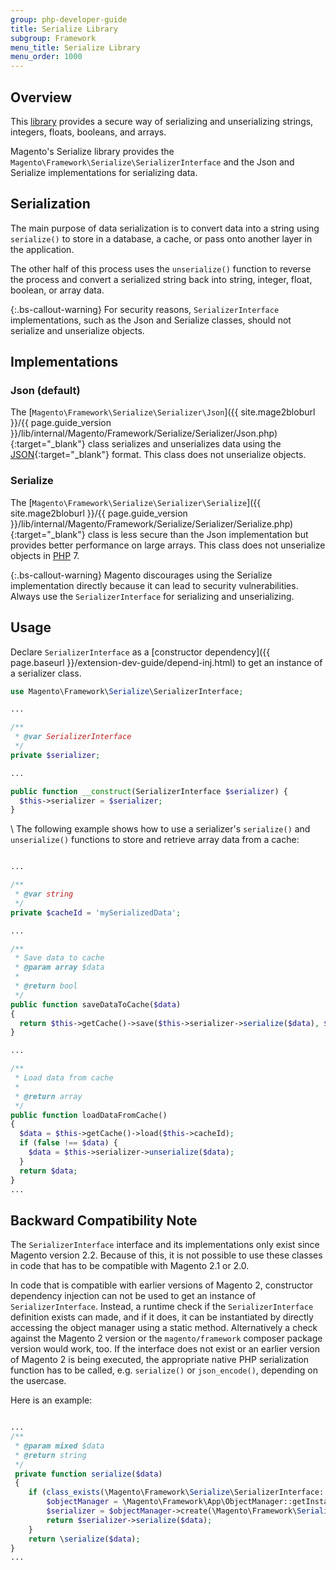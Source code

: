 ```yaml
---
group: php-developer-guide
title: Serialize Library
subgroup: Framework
menu_title: Serialize Library
menu_order: 1000
---
```


## Overview

This [library](https://glossary.magento.com/library) provides a secure way of serializing and unserializing strings, integers, floats, booleans, and arrays.

Magento's Serialize library provides the `Magento\Framework\Serialize\SerializerInterface` and the Json and Serialize implementations for serializing data.

## Serialization

The main purpose of data serialization is to convert data into a string using `serialize()` to store in a database, a cache, or pass onto another layer in the application.

The other half of this process uses the `unserialize()` function to reverse the process and convert a serialized string back into string, integer, float, boolean, or array data.

{:.bs-callout-warning}
For security reasons, `SerializerInterface` implementations, such as the Json and Serialize classes, should not serialize and unserialize objects.

## Implementations

### Json (default)

The [`Magento\Framework\Serialize\Serializer\Json`]({{ site.mage2bloburl }}/{{ page.guide_version }}/lib/internal/Magento/Framework/Serialize/Serializer/Json.php){:target="_blank"} class serializes and unserializes data using the [JSON](http://www.json.org/){:target="_blank"} format.
This class does not unserialize objects.

### Serialize

The [`Magento\Framework\Serialize\Serializer\Serialize`]({{ site.mage2bloburl }}/{{ page.guide_version }}/lib/internal/Magento/Framework/Serialize/Serializer/Serialize.php){:target="_blank"} class is less secure than the Json implementation but provides better performance on large arrays.
This class does not unserialize objects in [PHP](https://glossary.magento.com/php) 7.

{:.bs-callout-warning}
Magento discourages using the Serialize implementation directly because it can lead to security vulnerabilities. Always use the `SerializerInterface` for serializing and unserializing.

## Usage

Declare `SerializerInterface` as a [constructor dependency]({{ page.baseurl }}/extension-dev-guide/depend-inj.html) to get an instance of a serializer class.

```php
use Magento\Framework\Serialize\SerializerInterface;

...

/**
 * @var SerializerInterface
 */
private $serializer;

...

public function __construct(SerializerInterface $serializer) {
  $this->serializer = $serializer;
}
```

\\
The following example shows how to use a serializer's `serialize()` and `unserialize()` functions to store and retrieve array data from a cache:

```php

...

/**
 * @var string
 */
private $cacheId = 'mySerializedData';

...

/**
 * Save data to cache
 * @param array $data
 *
 * @return bool
 */
public function saveDataToCache($data)
{
  return $this->getCache()->save($this->serializer->serialize($data), $this->cacheId);
}

...

/**
 * Load data from cache
 *
 * @return array
 */
public function loadDataFromCache()
{
  $data = $this->getCache()->load($this->cacheId);
  if (false !== $data) {
    $data = $this->serializer->unserialize($data);
  }
  return $data;
}
...
```

## Backward Compatibility Note

The `SerializerInterface` interface and its implementations only exist since Magento version 2.2.
Because of this, it is not possible to use these classes in code that has to be compatible with Magento 2.1 or 2.0.

In code that is compatible with earlier versions of Magento 2, constructor dependency injection can not be used to get an instance of `SerializerInterface`.
Instead, a runtime check if the `SerializerInterface` definition exists can made, and if it does, it can be instantiated by directly accessing the object manager using a static method. Alternatively a check against the Magento 2 version or the `magento/framework` composer package version would work, too.
If the interface does not exist or an earlier version of Magento 2 is being executed, the appropriate native PHP serialization function has to be called, e.g. `serialize()` or `json_encode()`, depending on the usercase.

Here is an example:

```php

...
/**
 * @param mixed $data
 * @return string
 */
 private function serialize($data)
 {
    if (class_exists(\Magento\Framework\Serialize\SerializerInterface::class)) {
        $objectManager = \Magento\Framework\App\ObjectManager::getInstance();
        $serializer = $objectManager->create(\Magento\Framework\Serialize\SerializerInterface::class);
        return $serializer->serialize($data);
    }
    return \serialize($data);
}
...

```
